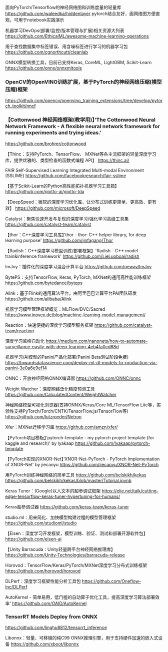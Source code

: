 面向PyTorch/Tensorflow的神经网络图和训练度量的轻量库
https://github.com/waleedka/hiddenlayer
pytorch结合友好，画网络图方便直观，可用于notebook实践演示

机器学习DevOps(部署/监控/版本管理与扩展)相关资源大列表
https://github.com/EthicalML/awesome-machine-learning-operations

用于查找数据集中标签错误、用含噪标签进行学习的机器学习包
https://github.com/cgnorthcutt/cleanlab

ONNX模型转换工具，目前已支持Keras, CoreML, LightGBM, Scikit-Learn
https://github.com/onnx/onnxmltools

### OpenCV的OpenVINO训练扩展，基于PyTorch的神经网络压缩(模型压缩)框架
https://github.com/opencv/openvino_training_extensions/tree/develop/pytorch_toolkit/nncf

### 【Cottonwood 神经网络框架(教学用)】’The Cottonwood Neural Network Framework - A flexible neural network framework for running experiments and trying ideas.' 
https://github.com/brohrer/cottonwood

【Thinc：支持PyTorch、TensorFlow、 MXNet等各主流框架的轻量深度学习库，提供优雅的、类型检查的函数式编程 API】
https://thinc.ai/

FAIR Self-Supervised Learning Integrated Multi-modal Environment (SSLIME)
https://github.com/facebookresearch/fair-sslime

【基于Scikit-Learn的Python高性能拓扑机器学习工具箱】
https://github.com/giotto-ai/giotto-tda

【DeepSpeed：微软的深度学习优化库，让分布式训练更简单、更高效、更有效】
https://github.com/microsoft/DeepSpeed

Catalyst：聚焦快速开发与复现的深度学习/强化学习高级工具集
https://github.com/catalyst-team/catalyst

【thor：C++深度学习工具库】’thor - thor: C++ helper library, for deep learning purpose'
https://github.com/jinfagang/Thor

【Radish：C++深度学习模型训练/部署框架】'Radish - C++ model train&inference framework' 
https://github.com/LieLuoboai/radish

ImJoy：插件化的深度学习混合计算平台
https://github.com/oeway/ImJoy

BytePS：支持TensorFlow, Keras, PyTorch, MXNet的通用高性能训练框架
https://github.com/bytedance/byteps

Alink：基于Flink的通用算法平台，由阿里巴巴计算平台PAI团队研发
https://github.com/alibaba/Alink

机器学习模型管理框架概览：MLFlow/DVC/Sacred
https://www.inovex.de/blog/machine-learning-model-management/

Reaction：快速便捷的深度学习模型服务框架
https://github.com/catalyst-team/reaction

深度学习监控自动化
https://medium.com/nanonets/how-to-automate-surveillance-easily-with-deep-learning-4eb4fa0cd68d

机器学习/AI模型的Panini产品化部署(Panini Beta测试阶段免费)
https://towardsdatascience.com/deploy-ml-dl-models-to-production-via-panini-3e0a6e9ef14

ONNC：开放神经网络ONNX编译器
https://github.com/ONNC/onnc

Weight Watcher：深度网络泛化精度预测工具
https://github.com/CalculatedContent/WeightWatcher

神经网络模型可视化浏览器(支持ONNX/Keras/Core ML/TensorFlow Lite等，实验性支持PyTorch/Torch/CNTK/TensorFlow.js/TensorFlow等)
https://github.com/lutzroeder/Netron

Xfer：MXNet迁移学习库
https://github.com/amzn/xfer/

【PyTorch项目模板】’pytorch-template - my pytorch project template (for kaggle and research)' by lyakaap
https://github.com/lyakaap/pytorch-template

【PyTorch实现的XNOR-Net】’XNOR-Net-PyTorch - PyTorch Implementation of XNOR-Net' by jiecaoyu 
https://github.com/jiecaoyu/XNOR-Net-PyTorch

用PyTorch训练神经网络的简单工具
https://github.com/belskikh/kekas
https://github.com/belskikh/kekas/blob/master/Tutorial.ipynb

Keras Tuner：(Google)以人文本的超参调试框架
https://elie.net/talk/cutting-edge-tensorflow-keras-tuner-hypertuning-for-humans/

Keras超参调试器
https://github.com/keras-team/keras-tuner

studio.ml：用来简化、加快模型构建过程的模型管理框架
https://github.com/studioml/studio

【Eisen：深度学习开发框架，模型训练、验证、测试和部署开源软件包】
https://github.com/eisen-ai

【Unity Barracuda：Unity轻量跨平台神经网络推理库】
https://github.com/Unity-Technologies/barracuda-release

Horovod：TensorFlow/Keras/PyTorch/MXNet深度学习分布式训练框架
https://github.com/horovod/horovod

DLPerf：深度学习框架性能分析工具包
https://github.com/Oneflow-Inc/DLPerf

AutoKernel - 简单易用，低门槛的自动算子优化工具，提高深度学习算法部署效率'
https://github.com/OAID/AutoKernel

### TensorRT Models Deploy from ONNX
https://github.com/linghu8812/tensorrt_inference

Libonnx：轻量、可移植的纯C99 ONNX推理引擎，用于支持硬件加速的嵌入式设备
https://github.com/xboot/libonnx